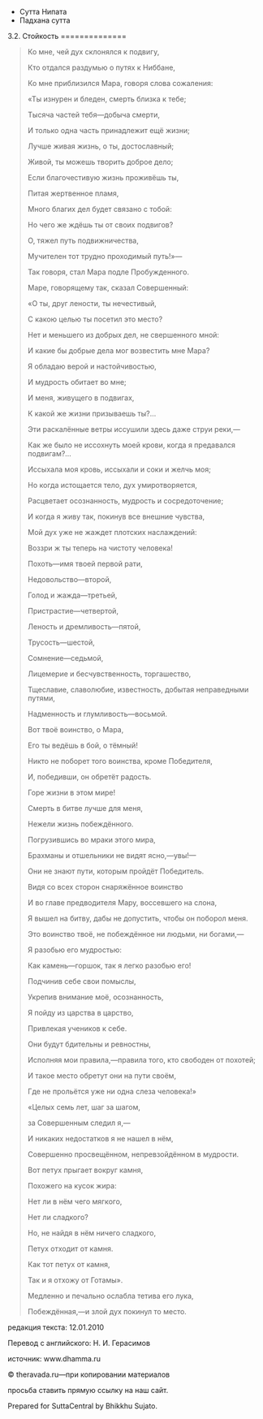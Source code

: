 









* Сутта Нипата
* Падхана сутта


3\.2\. Стойкость
\=\=\=\=\=\=\=\=\=\=\=\=\=\=




> Ко мне, чей дух склонялся к подвигу,  
> 
> Кто отдался раздумью о путях к Ниббане,  
> 
> Ко мне приблизился Мара, говоря слова сожаления:
> 
> 
> «Ты изнурен и бледен, смерть близка к тебе;  
> 
> Тысяча частей тебя—добыча смерти,  
> 
> И только одна часть принадлежит ещё жизни;  
> 
> Лучше живая жизнь, о ты, достославный;  
> 
> Живой, ты можешь творить доброе дело;
> 
> 
> Если благочестивую жизнь проживёшь ты,  
> 
> Питая жертвенное пламя,  
> 
> Много благих дел будет связано с тобой:  
> 
> Но чего же ждёшь ты от своих подвигов?
> 
> 
> О, тяжел путь подвижничества,  
> 
> Мучителен тот трудно проходимый путь\!»—  
> 
> Так говоря, стал Мара подле Пробужденного\.
> 
> 
> Маре, говорящему так, сказал Совершенный:  
> 
> «О ты, друг лености, ты нечестивый,  
> 
> С какою целью ты посетил это место?  
> 
> Нет и меньшего из добрых дел, не свершенного мной:  
> 
> И какие бы добрые дела мог возвестить мне Мара?
> 
> 
> Я обладаю верой и настойчивостью,  
> 
> И мудрость обитает во мне;  
> 
> И меня, живущего в подвигах,  
> 
> К какой же жизни призываешь ты?…
> 
> 
> Эти раскалённые ветры иссушили здесь даже струи реки,—  
> 
> Как же было не иссохнуть моей крови, когда я предавался подвигам?…  
> 
> Иссыхала моя кровь, иссыхали и соки и желчь моя;  
> 
> Но когда истощается тело, дух умиротворяется,  
> 
> Расцветает осознанность, мудрость и сосредоточение;
> 
> 
> И когда я живу так, покинув все внешние чувства,  
> 
> Мой дух уже не жаждет плотских наслаждений:  
> 
> Воззри ж ты теперь на чистоту человека\!
> 
> 
> Похоть—имя твоей первой рати,  
> 
> Недовольство—второй,  
> 
> Голод и жажда—третьей,  
> 
> Пристрастие—четвертой,
> 
> 
> Леность и дремливость—пятой,  
> 
> Трусость—шестой,  
> 
> Сомнение—седьмой,  
> 
> Лицемерие и бесчувственность, торгашество,  
> 
> Тщеславие, славолюбие, известность, добытая неправедными путями,  
> 
> Надменность и глумливость—восьмой\.
> 
> 
> Вот твоё воинство, о Мара,  
> 
> Его ты ведёшь в бой, о тёмный\!  
> 
> Никто не поборет того воинства, кроме Победителя,  
> 
> И, победивши, он обретёт радость\.
> 
> 
> Горе жизни в этом мире\!  
> 
> Смерть в битве лучше для меня,  
> 
> Нежели жизнь побеждённого\.
> 
> 
> Погрузившись во мраки этого мира,  
> 
> Брахманы и отшельники не видят ясно,—увы\!—  
> 
> Они не знают пути, которым пройдёт Победитель\.
> 
> 
> Видя со всех сторон снаряжённое воинство  
> 
> И во главе предводителя Мару, воссевшего на слона,  
> 
> Я вышел на битву, дабы не допустить, чтобы он поборол меня\.
> 
> 
> Это воинство твоё, не побеждённое ни людьми, ни богами,—  
> 
> Я разобью его мудростью:  
> 
> Как камень—горшок, так я легко разобью его\!
> 
> 
> Подчинив себе свои помыслы,  
> 
> Укрепив внимание моё, осознанность,  
> 
> Я пойду из царства в царство,  
> 
> Привлекая учеников к себе\.
> 
> 
> Они будут бдительны и ревностны,  
> 
> Исполняя мои правила,—правила того, кто свободен от похотей;  
> 
> И такое место обретут они на пути своём,  
> 
> Где не прольётся уже ни одна слеза человека\!»
> 
> 
> «Целых семь лет, шаг за шагом,  
> 
> за Совершенным следил я,—  
> 
> И никаких недостатков я не нашел в нём,  
> 
> Совершенно просвещённом, непревзойдённом в мудрости\.
> 
> 
> Вот петух прыгает вокруг камня,  
> 
> Похожего на кусок жира:  
> 
> Нет ли в нём чего мягкого,  
> 
> Нет ли сладкого?
> 
> 
> Но, не найдя в нём ничего сладкого,  
> 
> Петух отходит от камня\.  
> 
> Как тот петух от камня,  
> 
> Так и я отхожу от Готамы»\.
> 
> 
> Медленно и печально ослабла тетива его лука,  
> 
> Побеждённая,—и злой дух покинул то место\.



редакция текста: 12\.01\.2010


Перевод с английского: Н\. И\. Герасимов


источник: www\.dhamma\.ru


© theravada\.ru—при копировании материалов


просьба ставить прямую ссылку на наш сайт\.


Prepared for SuttaCentral by Bhikkhu Sujato\.






